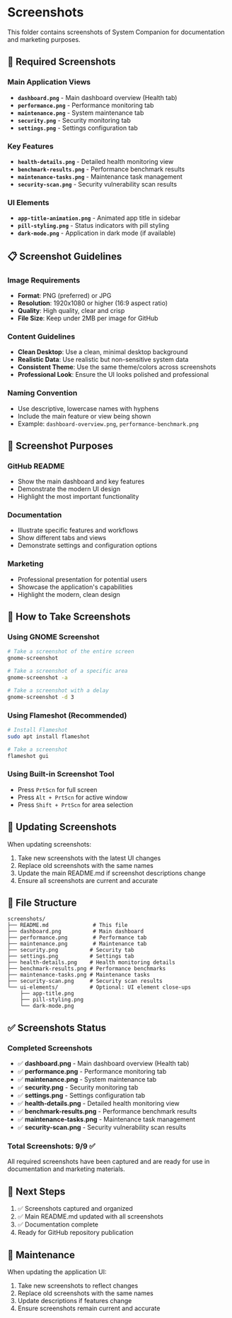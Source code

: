 # Screenshots

This folder contains screenshots of System Companion for documentation and marketing purposes.

## 📸 Required Screenshots

### Main Application Views
- **`dashboard.png`** - Main dashboard overview (Health tab)
- **`performance.png`** - Performance monitoring tab
- **`maintenance.png`** - System maintenance tab
- **`security.png`** - Security monitoring tab
- **`settings.png`** - Settings configuration tab

### Key Features
- **`health-details.png`** - Detailed health monitoring view
- **`benchmark-results.png`** - Performance benchmark results
- **`maintenance-tasks.png`** - Maintenance task management
- **`security-scan.png`** - Security vulnerability scan results

### UI Elements
- **`app-title-animation.png`** - Animated app title in sidebar
- **`pill-styling.png`** - Status indicators with pill styling
- **`dark-mode.png`** - Application in dark mode (if available)

## 📋 Screenshot Guidelines

### Image Requirements
- **Format**: PNG (preferred) or JPG
- **Resolution**: 1920x1080 or higher (16:9 aspect ratio)
- **Quality**: High quality, clear and crisp
- **File Size**: Keep under 2MB per image for GitHub

### Content Guidelines
- **Clean Desktop**: Use a clean, minimal desktop background
- **Realistic Data**: Use realistic but non-sensitive system data
- **Consistent Theme**: Use the same theme/colors across screenshots
- **Professional Look**: Ensure the UI looks polished and professional

### Naming Convention
- Use descriptive, lowercase names with hyphens
- Include the main feature or view being shown
- Example: `dashboard-overview.png`, `performance-benchmark.png`

## 🎯 Screenshot Purposes

### GitHub README
- Show the main dashboard and key features
- Demonstrate the modern UI design
- Highlight the most important functionality

### Documentation
- Illustrate specific features and workflows
- Show different tabs and views
- Demonstrate settings and configuration options

### Marketing
- Professional presentation for potential users
- Showcase the application's capabilities
- Highlight the modern, clean design

## 📝 How to Take Screenshots

### Using GNOME Screenshot
```bash
# Take a screenshot of the entire screen
gnome-screenshot

# Take a screenshot of a specific area
gnome-screenshot -a

# Take a screenshot with a delay
gnome-screenshot -d 3
```

### Using Flameshot (Recommended)
```bash
# Install Flameshot
sudo apt install flameshot

# Take a screenshot
flameshot gui
```

### Using Built-in Screenshot Tool
- Press `PrtScn` for full screen
- Press `Alt + PrtScn` for active window
- Press `Shift + PrtScn` for area selection

## 🔄 Updating Screenshots

When updating screenshots:
1. Take new screenshots with the latest UI changes
2. Replace old screenshots with the same names
3. Update the main README.md if screenshot descriptions change
4. Ensure all screenshots are current and accurate

## 📁 File Structure

```
screenshots/
├── README.md              # This file
├── dashboard.png          # Main dashboard
├── performance.png        # Performance tab
├── maintenance.png        # Maintenance tab
├── security.png          # Security tab
├── settings.png          # Settings tab
├── health-details.png    # Health monitoring details
├── benchmark-results.png # Performance benchmarks
├── maintenance-tasks.png # Maintenance tasks
├── security-scan.png     # Security scan results
└── ui-elements/          # Optional: UI element close-ups
    ├── app-title.png
    ├── pill-styling.png
    └── dark-mode.png
```

## ✅ Screenshots Status

### Completed Screenshots
- ✅ **dashboard.png** - Main dashboard overview (Health tab)
- ✅ **performance.png** - Performance monitoring tab
- ✅ **maintenance.png** - System maintenance tab
- ✅ **security.png** - Security monitoring tab
- ✅ **settings.png** - Settings configuration tab
- ✅ **health-details.png** - Detailed health monitoring view
- ✅ **benchmark-results.png** - Performance benchmark results
- ✅ **maintenance-tasks.png** - Maintenance task management
- ✅ **security-scan.png** - Security vulnerability scan results

### Total Screenshots: 9/9 ✅

All required screenshots have been captured and are ready for use in documentation and marketing materials.

## 🚀 Next Steps

1. ✅ Screenshots captured and organized
2. ✅ Main README.md updated with all screenshots
3. ✅ Documentation complete
4. Ready for GitHub repository publication

## 📝 Maintenance

When updating the application UI:
1. Take new screenshots to reflect changes
2. Replace old screenshots with the same names
3. Update descriptions if features change
4. Ensure screenshots remain current and accurate 